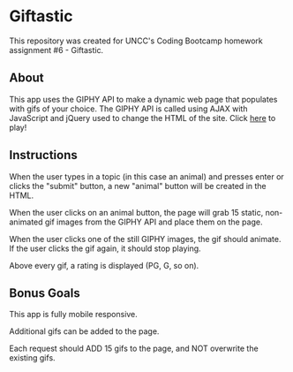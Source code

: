 # Giftastic
This repository was created for UNCC's Coding Bootcamp homework assignment #6 - Giftastic.

## About
This app uses the GIPHY API to make a dynamic web page that populates with gifs of your choice. 
The GIPHY API is called using AJAX with JavaScript and jQuery used to change the HTML of the site. 
Click [here](https://buchananc.github.io/Giftastic/) to play!

## Instructions
When the user types in a topic (in this case an animal) and presses enter or clicks the "submit" button, a new "animal" button will be created in the HTML.

When the user clicks on an animal button, the page will grab 15 static, non-animated gif images from the GIPHY API and place them on the page.

When the user clicks one of the still GIPHY images, the gif should animate. If the user clicks the gif again, it should stop playing.

Above every gif, a rating is displayed (PG, G, so on).

## Bonus Goals
This app is fully mobile responsive.

Additional gifs can be added to the page.

Each request should ADD 15 gifs to the page, and NOT overwrite the existing gifs.